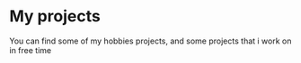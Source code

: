 # My projects

You can find some of my hobbies projects, and some projects that i work on in free time